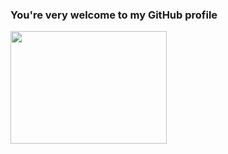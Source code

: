 ### You're very welcome to my GitHub profile

 <div>
   <a href="https://github.com/tagrgr">
<!--    <img height="180em" src="https://github-readme-stats.vercel.app/api?username=tagrgr&show_icons=true&theme=tokyonight&include_all_commits=true&count_private=true"/> -->
   <img height="180em" width="250em" src="https://github-readme-stats.vercel.app/api/top-langs/?username=tagrgr&layout=compact&langs_count=6&theme=tokyonight"/>
</div>
